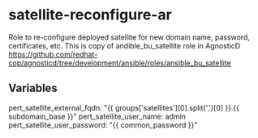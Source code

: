 # satellite-reconfigure-ar

Role to re-configure deployed satellite for new domain name, password, certificates, etc.
This is copy of andible_bu_satellite role in AgnosticD
https://github.com/redhat-cop/agnosticd/tree/development/ansible/roles/ansible_bu_satellite

## Variables

pert_satellite_external_fqdn: "{{ groups['satellites'][0].split('.')[0] }}.{{ subdomain_base }}"
pert_satellite_user_name: admin
pert_satellite_user_password: "{{ common_password }}"

